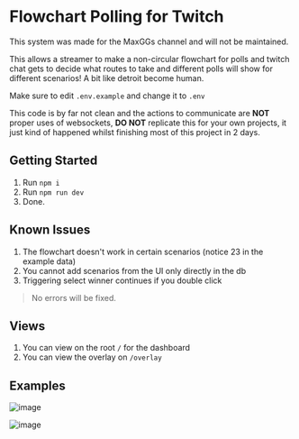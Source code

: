 # Flowchart Polling for Twitch

This system was made for the MaxGGs channel and will not be maintained.

This allows a streamer to make a non-circular flowchart for polls and twitch chat gets to decide what routes to take and different polls will show for different scenarios! A bit like detroit become human.

Make sure to edit `.env.example` and change it to `.env`

This code is by far not clean and the actions to communicate are **NOT** proper uses of websockets, **DO NOT** replicate this for your own projects, it just kind of happened whilst finishing most of this project in 2 days.

## Getting Started

1. Run `npm i`
2. Run `npm run dev`
3. Done.

## Known Issues
1. The flowchart doesn't work in certain scenarios (notice 23 in the example data)
2. You cannot add scenarios from the UI only directly in the db
3. Triggering select winner continues if you double click


> No errors will be fixed.

## Views
1. You can view on the root `/` for the dashboard
2. You can view the overlay on `/overlay`

## Examples
![image](https://github.com/user-attachments/assets/5db1daf5-ce15-49f6-8aeb-a48f5e4aadcd)

![image](https://github.com/user-attachments/assets/892ce0d8-9a75-4537-8334-48318c1735a2)
